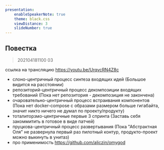 ```yaml
---
presentation:
    enableSpeakerNote: true
    theme: black.css
    viewDistance: 3
    slideNumber: true
---
```


<!-- slide data-notes="" -->

## Повестка

> 202104181100
03

ссылка на трансляцию https://youtu.be/UrqvcRN4Z8c

* слоно-центричный процесс синтеза входящих идей (Большое видится на расстоянии)
* репозиторий-центричный процесс декомпозиции входящих требований (Пока нет репозитория - декомпозиция не закончена)
* очаровательно-центричный процесс встраивания компонентов (Пока нет docker-compose с образами размером больше гигабайта, значит никто ничего не думал по проекту/продукту)
* тоталиторзмо-центричные первые 3 спринта (Заставь себя закоммитить в готовое в виде патчей)
* пруцкова-центричный процесс развертывания (Пока "Абстрактная Оля" не развернула первый раз пилотный контур, продукто-проект можно выкинуть в унитаз)
* про применимость https://github.com/aliczin/omygod
